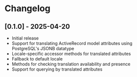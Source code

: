 # Changelog

## [0.1.0] - 2025-04-20

- Initial release
- Support for translating ActiveRecord model attributes using PostgreSQL's JSONB datatype
- Locale-specific accessor methods for translated attributes
- Fallback to default locale
- Methods for checking translation availability and presence
- Support for querying by translated attributes
